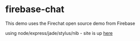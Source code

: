 firebase-chat
=============

This demo uses the Firechat open source demo from Firebase

using node/express/jade/stylus/nib - site is up [here](http://davidrossellat-firebase-chat.jit.su/ "fire base on node jitsu")